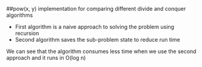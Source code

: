 ##pow(x, y) implementation for comparing different divide and conquer algorithms

* First algorithm is a naive approach to solving the problem using recursion
* Second algorithm saves the sub-problem state to reduce run time

We can see that the algorithm consumes less time when we use the second approach and it runs in O(log n)
